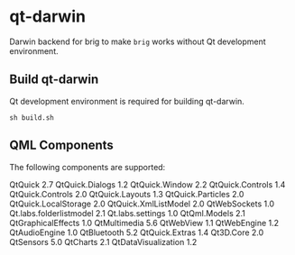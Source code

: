 # qt-darwin

Darwin backend for brig to make `brig` works without Qt development environment.

## Build qt-darwin

Qt development environment is required for building qt-darwin.

```shell
sh build.sh
```

## QML Components

The following components are supported:

QtQuick 2.7
QtQuick.Dialogs 1.2
QtQuick.Window 2.2
QtQuick.Controls 1.4
QtQuick.Controls 2.0
QtQuick.Layouts 1.3
QtQuick.Particles 2.0
QtQuick.LocalStorage 2.0
QtQuick.XmlListModel 2.0
QtWebSockets 1.0
Qt.labs.folderlistmodel 2.1
Qt.labs.settings 1.0
QtQml.Models 2.1
QtGraphicalEffects 1.0
QtMultimedia 5.6
QtWebView 1.1
QtWebEngine 1.2
QtAudioEngine 1.0
QtBluetooth 5.2
QtQuick.Extras 1.4
Qt3D.Core 2.0
QtSensors 5.0
QtCharts 2.1
QtDataVisualization 1.2
